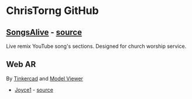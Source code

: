 # ChrisTorng GitHub

## [SongsAlive](https://christorng.github.io/SongsAlive/src/) - [source](https://github.com/ChrisTorng/SongsAlive)
Live remix YouTube song's sections. Designed for church worship service.

## Web AR
By [Tinkercad](https://www.tinkercad.com) and [Model Viewer](https://modelviewer.dev/)

* [Joyce1](https://christorng.github.io/3D/webar/?glb=Joyce1) - [source](https://www.tinkercad.com/things/fYLGxsoPkFq-test)
